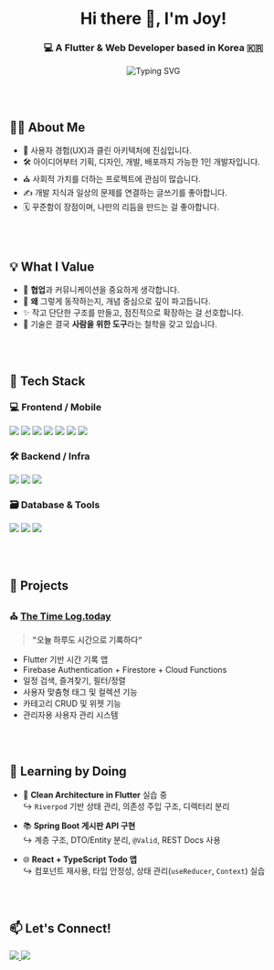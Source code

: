 <h1 align="center">Hi there 👋, I'm Joy!</h1>
<h3 align="center">💻 A Flutter & Web Developer based in Korea 🇰🇷</h3>

<p align="center">
  <img src="https://readme-typing-svg.demolab.com?font=Fira+Code&weight=500&size=18&pause=1000&color=00BFFF&center=true&vCenter=true&width=435&lines=Passionate+about+clean+code+and+UX;Building+apps+that+inspire+people;Let's+build+with+purpose+%F0%9F%92%A1" alt="Typing SVG" />
</p>

<br><br>

## 👨‍💻 About Me

- 🌼 사용자 경험(UX)과 클린 아키텍처에 진심입니다.  
- 🛠 아이디어부터 기획, 디자인, 개발, 배포까지 가능한 1인 개발자입니다.  
- ⛪ 사회적 가치를 더하는 프로젝트에 관심이 많습니다.  
- ✍️ 개발 지식과 일상의 문제를 연결하는 글쓰기를 좋아합니다.  
- 🗓️ 꾸준함이 장점이며, 나만의 리듬을 만드는 걸 좋아합니다.  

<br><br>

## 💡 What I Value

- 🤝 **협업**과 커뮤니케이션을 중요하게 생각합니다.  
- 🧠 **왜** 그렇게 동작하는지, 개념 중심으로 깊이 파고듭니다.  
- ✨ 작고 단단한 구조를 만들고, 점진적으로 확장하는 걸 선호합니다.  
- 🧭 기술은 결국 **사람을 위한 도구**라는 철학을 갖고 있습니다.  

<br><br>

## 🧰 Tech Stack

### 💻 Frontend / Mobile
<p>
  <img src="https://img.shields.io/badge/Flutter-02569B?style=flat&logo=flutter&logoColor=white"/>
  <img src="https://img.shields.io/badge/Dart-0175C2?style=flat&logo=dart&logoColor=white"/>
  <img src="https://img.shields.io/badge/React-61DAFB?style=flat&logo=react&logoColor=black"/>
  <img src="https://img.shields.io/badge/TypeScript-3178C6?style=flat&logo=typescript&logoColor=white"/>
  <img src="https://img.shields.io/badge/JavaScript-F7DF1E?style=flat&logo=javascript&logoColor=black"/>
  <img src="https://img.shields.io/badge/HTML5-E34F26?style=flat&logo=html5&logoColor=white"/>
  <img src="https://img.shields.io/badge/CSS3-1572B6?style=flat&logo=css3&logoColor=white"/>
</p>

### 🛠 Backend / Infra
<p>
  <img src="https://img.shields.io/badge/Node.js-339933?style=flat&logo=node.js&logoColor=white"/>
  <img src="https://img.shields.io/badge/Spring Boot-6DB33F?style=flat&logo=springboot&logoColor=white"/>
  <img src="https://img.shields.io/badge/Kotlin-7F52FF?style=flat&logo=kotlin&logoColor=white"/>
</p>

### 🗃️ Database & Tools
<p>
  <img src="https://img.shields.io/badge/Firebase-FFCA28?style=flat&logo=firebase&logoColor=black"/>
  <img src="https://img.shields.io/badge/PostgreSQL-4169E1?style=flat&logo=postgresql&logoColor=white"/>
  <img src="https://img.shields.io/badge/GitHub Actions-2088FF?style=flat&logo=githubactions&logoColor=white"/>
</p>

<br><br>

## 📌 Projects

### ⛪ [The Time Log.today](https://thetimelog.today)
> **"오늘 하루도 시간으로 기록하다"**  

- Flutter 기반 시간 기록 앱  
- Firebase Authentication + Firestore + Cloud Functions  
- 일정 검색, 즐겨찾기, 필터/정렬  
- 사용자 맞춤형 태그 및 컬렉션 기능  
- 카테고리 CRUD 및 위젯 기능  
- 관리자용 사용자 관리 시스템  

<br><br>

## 📘 Learning by Doing

- 🔧 **Clean Architecture in Flutter** 실습 중  
  ↪ `Riverpod` 기반 상태 관리, 의존성 주입 구조, 디렉터리 분리  

- 📚 **Spring Boot 게시판 API 구현**  
  ↪ 계층 구조, DTO/Entity 분리, `@Valid`, REST Docs 사용  

- 🌐 **React + TypeScript Todo 앱**  
  ↪ 컴포넌트 재사용, 타입 안정성, 상태 관리(`useReducer`, `Context`) 실습  

<br><br>

## 📫 Let's Connect!

<p>
  <a href="mailto:comely1515@gmail.com">
    <img src="https://img.shields.io/badge/Email-comely1515@gmail.com-D14836?style=flat&logo=gmail&logoColor=white"/>
  </a>
  <a href="https://velog.io/@comely_15/posts" target="_blank">
    <img src="https://img.shields.io/badge/Velog-Blog-20C997?style=flat&logo=velog&logoColor=white"/>
  </a>
</p>

<br><br>
